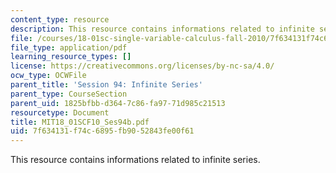 ```yaml
---
content_type: resource
description: This resource contains informations related to infinite series.
file: /courses/18-01sc-single-variable-calculus-fall-2010/7f634131f74c6895fb9052843fe00f61_MIT18_01SCF10_Ses94b.pdf
file_type: application/pdf
learning_resource_types: []
license: https://creativecommons.org/licenses/by-nc-sa/4.0/
ocw_type: OCWFile
parent_title: 'Session 94: Infinite Series'
parent_type: CourseSection
parent_uid: 1825bfbb-d364-7c86-fa97-71d985c21513
resourcetype: Document
title: MIT18_01SCF10_Ses94b.pdf
uid: 7f634131-f74c-6895-fb90-52843fe00f61
---
```

This resource contains informations related to infinite series.